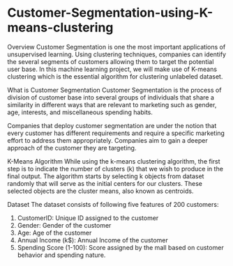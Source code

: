 # Customer-Segmentation-using-K-means-clustering
Overview
Customer Segmentation is one the most important applications of unsupervised learning. Using clustering techniques, companies can identify the several segments of customers allowing them to target the potential user base. In this machine learning project, we will make use of K-means clustering which is the essential algorithm for clustering unlabeled dataset.

What is Customer Segmentation
Customer Segmentation is the process of division of customer base into several groups of individuals that share a similarity in different ways that are relevant to marketing such as gender, age, interests, and miscellaneous spending habits.

Companies that deploy customer segmentation are under the notion that every customer has different requirements and require a specific marketing effort to address them appropriately. Companies aim to gain a deeper approach of the customer they are targeting.

 K-Means Algorithm
 While using the k-means clustering algorithm, the first step is to indicate the number of clusters (k) that we wish to produce in the final output. The algorithm starts by selecting k objects from dataset randomly that will serve as the initial centers for our clusters. These selected objects are the cluster means, also known as centroids.

 Dataset
 The dataset consists of following five features of 200 customers:
 1. CustomerID: Unique ID assigned to the customer
 2. Gender: Gender of the customer
 3. Age: Age of the customer
 4. Annual Income (k$): Annual Income of the customer
 5. Spending Score (1-100): Score assigned by the mall based on customer behavior and spending nature.
